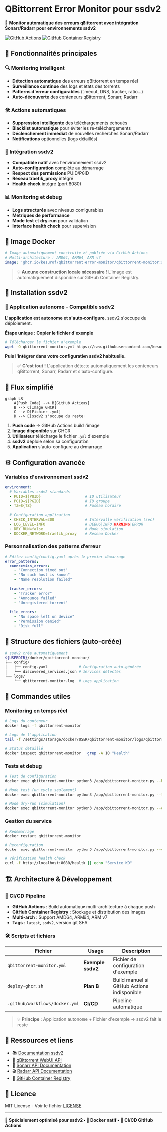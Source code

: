 # QBittorrent Error Monitor pour ssdv2

🚀 **Monitor automatique des erreurs qBittorrent avec intégration Sonarr/Radarr pour environnements ssdv2**

[![GitHub Actions](https://github.com/kesurof/QBittorrent-Error-Monitor/actions/workflows/docker.yml/badge.svg)](https://github.com/kesurof/QBittorrent-Error-Monitor/actions)
[![GitHub Container Registry](https://ghcr.io/kesurof/qbittorrent-error-monitor/qbittorrent-monitor)](https://github.com/kesurof/QBittorrent-Error-Monitor/pkgs/container/qbittorrent-error-monitor%2Fqbittorrent-monitor)

## 🎯 **Fonctionnalités principales**

### 🔍 **Monitoring intelligent**
- **Détection automatique** des erreurs qBittorrent en temps réel
- **Surveillance continue** des logs et états des torrents
- **Patterns d'erreur configurables** (timeout, DNS, tracker, ratio...)
- **Auto-découverte** des conteneurs qBittorrent, Sonarr, Radarr

### 🛠️ **Actions automatiques**
- **Suppression intelligente** des téléchargements échoués
- **Blacklist automatique** pour éviter les re-téléchargements
- **Déclenchement immédiat** de nouvelles recherches Sonarr/Radarr
- **Notifications** optionnelles (logs détaillés)

### 🐳 **Intégration ssdv2**
- **Compatible natif** avec l'environnement ssdv2
- **Auto-configuration** complète au démarrage
- **Respect des permissions** PUID/PGID
- **Réseau traefik_proxy** intégré
- **Health check** intégré (port 8080)

### 📊 **Monitoring et debug**
- **Logs structurés** avec niveaux configurables
- **Métriques de performance** 
- **Mode test** et **dry-run** pour validation
- **Interface health check** pour supervision

## 🐳 **Image Docker**

```yaml
# Image automatiquement construite et publiée via GitHub Actions
# Multi-architecture : AMD64, ARM64, ARM v7
image: 'ghcr.io/kesurof/qbittorrent-error-monitor/qbittorrent-monitor:ssdv2'
```

> 💡 **Aucune construction locale nécessaire !** L'image est automatiquement disponible sur GitHub Container Registry.

## 📁 **Installation ssdv2**

### **🚀 Application autonome - Compatible ssdv2**

**L'application est autonome et s'auto-configure.** ssdv2 s'occupe du déploiement.

**Étape unique : Copier le fichier d'exemple**

```bash
# Télécharger le fichier d'exemple
wget -O qbittorrent-monitor.yml https://raw.githubusercontent.com/kesurof/QBittorrent-Error-Monitor/main/qbittorrent-monitor.yml
```

**Puis l'intégrer dans votre configuration ssdv2 habituelle.**

> ✅ **C'est tout !** L'application détecte automatiquement les conteneurs qBittorrent, Sonarr, Radarr et s'auto-configure.

## 🔄 **Flux simplifié**

```mermaid
graph LR
    A[Push Code] --> B[GitHub Actions]
    B --> C[Image GHCR]
    C --> D[Fichier .yml]
    D --> E[ssdv2 s'occupe du reste]
```

1. **Push code** → GitHub Actions build l'image
2. **Image disponible** sur GHCR  
3. **Utilisateur** télécharge le fichier `.yml` d'exemple
4. **ssdv2** déploie selon sa configuration
5. **Application** s'auto-configure au démarrage

## ⚙️ **Configuration avancée**

### **Variables d'environnement ssdv2**

```yaml
environment:
  # Variables ssdv2 standards
  - PUID=${PUID}                    # ID utilisateur
  - PGID=${PGID}                    # ID groupe  
  - TZ=${TZ}                        # Fuseau horaire
  
  # Configuration application
  - CHECK_INTERVAL=300              # Intervalle vérification (sec)
  - LOG_LEVEL=INFO                  # DEBUG|INFO|WARNING|ERROR
  - DRY_RUN=false                   # Mode simulation
  - DOCKER_NETWORK=traefik_proxy    # Réseau Docker
```

### **Personnalisation des patterns d'erreur**

```yaml
# Éditez config/config.yaml après le premier démarrage
error_patterns:
  connection_errors:
    - "Connection timed out"
    - "No such host is known"
    - "Name resolution failed"
  
  tracker_errors:
    - "Tracker error"
    - "Announce failed"
    - "Unregistered torrent"
  
  file_errors:
    - "No space left on device"
    - "Permission denied"
    - "Disk full"
```

## 📂 **Structure des fichiers (auto-créée)**

```bash
# ssdv2 crée automatiquement
${USERDIR}/docker/qbittorrent-monitor/
├── config/
│   ├── config.yaml              # Configuration auto-générée
│   └── discovered_services.json # Services détectés
└── logs/
    └── qbittorrent-monitor.log  # Logs application
```

## 🔧 **Commandes utiles**

### **Monitoring en temps réel**

```bash
# Logs du conteneur
docker logs -f qbittorrent-monitor

# Logs de l'application
tail -f /settings/storage/docker/USER/qbittorrent-monitor/logs/qbittorrent-monitor.log

# Status détaillé
docker inspect qbittorrent-monitor | grep -A 10 "Health"
```

### **Tests et debug**

```bash
# Test de configuration
docker exec qbittorrent-monitor python3 /app/qbittorrent-monitor.py --health-check

# Mode test (un cycle seulement)
docker exec qbittorrent-monitor python3 /app/qbittorrent-monitor.py --test

# Mode dry-run (simulation)
docker exec qbittorrent-monitor python3 /app/qbittorrent-monitor.py --dry-run --test
```

### **Gestion du service**

```bash
# Redémarrage
docker restart qbittorrent-monitor

# Reconfiguration
docker exec qbittorrent-monitor python3 /app/qbittorrent-monitor.py --config /app/config/config.yaml

# Vérification health check
curl -f http://localhost:8080/health || echo "Service KO"
```

## 🏗️ **Architecture & Développement**

### **🔄 CI/CD Pipeline**
- **GitHub Actions** : Build automatique multi-architecture à chaque push
- **GitHub Container Registry** : Stockage et distribution des images
- **Multi-arch** : Support AMD64, ARM64, ARM v7
- **Tags** : `latest`, `ssdv2`, version git SHA

### **🛠️ Scripts et fichiers**

| Fichier | Usage | Description |
|---------|-------|-------------|
| `qbittorrent-monitor.yml` | **Exemple ssdv2** | Fichier de configuration d'exemple |
| `deploy-ghcr.sh` | **Plan B** | Build manuel si GitHub Actions indisponible |
| `.github/workflows/docker.yml` | **CI/CD** | Pipeline automatique |

> 💡 **Principe** : Application autonome + Fichier d'exemple → ssdv2 fait le reste

## 🔗 **Ressources et liens**

- 📚 [Documentation ssdv2](https://github.com/saltyorg/Saltbox)
- 🔧 [qBittorrent WebUI API](https://github.com/qbittorrent/qBittorrent/wiki/WebUI-API)
- 📡 [Sonarr API Documentation](https://sonarr.tv/docs/api/)
- 🎬 [Radarr API Documentation](https://radarr.video/docs/api/)
- 🐳 [GitHub Container Registry](https://github.com/kesurof/QBittorrent-Error-Monitor/pkgs/container/qbittorrent-error-monitor%2Fqbittorrent-monitor)

## 📄 **Licence**

MIT License - Voir le fichier [LICENSE](LICENSE)

---

**🎯 Spécialement optimisé pour ssdv2 • 🐳 Docker natif • 🤖 CI/CD GitHub Actions**
